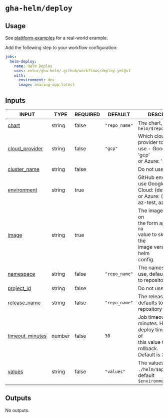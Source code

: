 # `gha-helm/deploy`

## Usage

See [plattform-examples](https://github.com/entur/plattform-examples/blob/main/.github/workflows/cd.yml) for a real-world example.

Add the following step to your workflow configuration:

```yml
jobs:
  helm-deploy:
    name: Helm Deploy
    uses: entur/gha-helm/.github/workflows/deploy.yml@v1
    with:
      environment: dev
      image: amazing-app:latest
```

## Inputs

<!-- AUTO-DOC-INPUT:START - Do not remove or modify this section -->

|                                     INPUT                                     |  TYPE  | REQUIRED |    DEFAULT    |                                                            DESCRIPTION                                                            |
|-------------------------------------------------------------------------------|--------|----------|---------------|-----------------------------------------------------------------------------------------------------------------------------------|
|                <a name="input_chart"></a>[chart](#input_chart)                | string |  false   | `"repo_name"` |                                          The chart, defaults to `helm/$repository_name`                                           |
|  <a name="input_cloud_provider"></a>[cloud_provider](#input_cloud_provider)   | string |  false   |    `"gcp"`    |                         Which cloud service provider to <br>use - Google Cloud: 'gcp' <br>or Azure: 'az'                          |
|     <a name="input_cluster_name"></a>[cluster_name](#input_cluster_name)      | string |  false   |               |                                                       Do not use this input                                                       |
|       <a name="input_environment"></a>[environment](#input_environment)       | string |   true   |               |                 GitHub environment to use Google <br>Cloud: (dev, tst, prd) or Azure: (az-dev, az-test, az-prod)                  |
|                <a name="input_image"></a>[image](#input_image)                | string |   true   |               | The image to deploy, on <br>the form app:tag. Use `na` <br>value to skip replacing the <br>image version in the helm <br>config.  |
|          <a name="input_namespace"></a>[namespace](#input_namespace)          | string |  false   | `"repo_name"` |                                      The namespace to use, defaults <br>to repository name                                        |
|        <a name="input_project_id"></a>[project_id](#input_project_id)         | string |  false   |               |                                                       Do not use this input                                                       |
|     <a name="input_release_name"></a>[release_name](#input_release_name)      | string |  false   | `"repo_name"` |                                        The release name, defaults to <br>repository name                                          |
| <a name="input_timeout_minutes"></a>[timeout_minutes](#input_timeout_minutes) | number |  false   |     `30`      |     Job timeout in minutes. Helm <br>deploy timeout is half of <br>this value to enable rollback. <br>Default is 30 minutes.      |
|              <a name="input_values"></a>[values](#input_values)               | string |  false   |  `"values"`   |                              The values file in `./helm/$app/env/`, <br>default `$environment.yaml`                               |

<!-- AUTO-DOC-INPUT:END -->

## Outputs

<!-- AUTO-DOC-OUTPUT:START - Do not remove or modify this section -->
No outputs.
<!-- AUTO-DOC-OUTPUT:END -->
